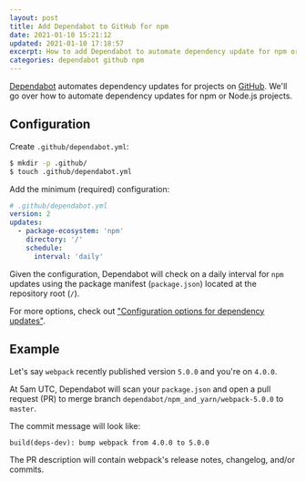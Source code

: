 ```yaml
---
layout: post
title: Add Dependabot to GitHub for npm
date: 2021-01-10 15:21:12
updated: 2021-01-10 17:18:57
excerpt: How to add Dependabot to automate dependency update for npm or Node.js projects on GitHub.
categories: dependabot github npm
---
```


[Dependabot](https://dependabot.com/) automates dependency updates for projects on [GitHub](https://github.com/). We'll go over how to automate dependency updates for npm or Node.js projects.

## Configuration

Create `.github/dependabot.yml`:

```sh
$ mkdir -p .github/
$ touch .github/dependabot.yml
```

Add the minimum (required) configuration:

```yml
# .github/dependabot.yml
version: 2
updates:
  - package-ecosystem: 'npm'
    directory: '/'
    schedule:
      interval: 'daily'
```

Given the configuration, Dependabot will check on a daily interval for `npm` updates using the package manifest (`package.json`) located at the repository root (`/`).

For more options, check out ["Configuration options for dependency updates"](https://docs.github.com/en/free-pro-team@latest/github/administering-a-repository/configuration-options-for-dependency-updates).

## Example

Let's say `webpack` recently published version `5.0.0` and you're on `4.0.0`.

At 5am UTC, Dependabot will scan your `package.json` and open a pull request (PR) to merge branch `dependabot/npm_and_yarn/webpack-5.0.0` to `master`.

The commit message will look like:

```
build(deps-dev): bump webpack from 4.0.0 to 5.0.0
```

The PR description will contain webpack's release notes, changelog, and/or commits.
